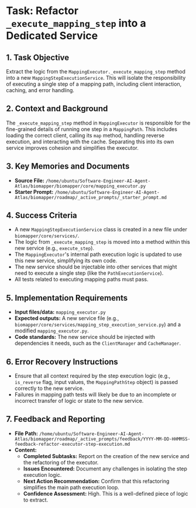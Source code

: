 # Task: Refactor `_execute_mapping_step` into a Dedicated Service

## 1. Task Objective
Extract the logic from the `MappingExecutor._execute_mapping_step` method into a new `MappingStepExecutionService`. This will isolate the responsibility of executing a single step of a mapping path, including client interaction, caching, and error handling.

## 2. Context and Background
The `_execute_mapping_step` method in `MappingExecutor` is responsible for the fine-grained details of running one step in a `MappingPath`. This includes loading the correct client, calling its `map` method, handling reverse execution, and interacting with the cache. Separating this into its own service improves cohesion and simplifies the executor.

## 3. Key Memories and Documents
- **Source File:** `/home/ubuntu/Software-Engineer-AI-Agent-Atlas/biomapper/biomapper/core/mapping_executor.py`
- **Starter Prompt:** `/home/ubuntu/Software-Engineer-AI-Agent-Atlas/biomapper/roadmap/_active_prompts/_starter_prompt.md`

## 4. Success Criteria
- A new `MappingStepExecutionService` class is created in a new file under `biomapper/core/services/`.
- The logic from `_execute_mapping_step` is moved into a method within this new service (e.g., `execute_step`).
- The `MappingExecutor`'s internal path execution logic is updated to use this new service, simplifying its own code.
- The new service should be injectable into other services that might need to execute a single step (like the `PathExecutionService`).
- All tests related to executing mapping paths must pass.

## 5. Implementation Requirements
- **Input files/data:** `mapping_executor.py`
- **Expected outputs:** A new service file (e.g., `biomapper/core/services/mapping_step_execution_service.py`) and a modified `mapping_executor.py`.
- **Code standards:** The new service should be injected with dependencies it needs, such as the `ClientManager` and `CacheManager`.

## 6. Error Recovery Instructions
- Ensure that all context required by the step execution logic (e.g., `is_reverse` flag, input values, the `MappingPathStep` object) is passed correctly to the new service.
- Failures in mapping path tests will likely be due to an incomplete or incorrect transfer of logic or state to the new service.

## 7. Feedback and Reporting
- **File Path:** `/home/ubuntu/Software-Engineer-AI-Agent-Atlas/biomapper/roadmap/_active_prompts/feedback/YYYY-MM-DD-HHMMSS-feedback-refactor-executor-step-execution.md`
- **Content:**
    - **Completed Subtasks:** Report on the creation of the new service and the refactoring of the executor.
    - **Issues Encountered:** Document any challenges in isolating the step execution logic.
    - **Next Action Recommendation:** Confirm that this refactoring simplifies the main path execution loop.
    - **Confidence Assessment:** High. This is a well-defined piece of logic to extract.
